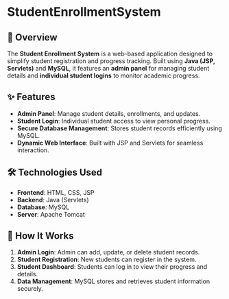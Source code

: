 # StudentEnrollmentSystem

## 📌 Overview
The **Student Enrollment System** is a web-based application designed to simplify student registration and progress tracking. Built using **Java (JSP, Servlets)** and **MySQL**, it features an **admin panel** for managing student details and **individual student logins** to monitor academic progress.

## ✨ Features
- **Admin Panel**: Manage student details, enrollments, and updates.
- **Student Login**: Individual student access to view personal progress.
- **Secure Database Management**: Stores student records efficiently using MySQL.
- **Dynamic Web Interface**: Built with JSP and Servlets for seamless interaction.

## 🛠️ Technologies Used
- **Frontend**: HTML, CSS, JSP
- **Backend**: Java (Servlets)
- **Database**: MySQL
- **Server**: Apache Tomcat

## 📌 How It Works
1. **Admin Login**: Admin can add, update, or delete student records.
2. **Student Registration**: New students can register in the system.
3. **Student Dashboard**: Students can log in to view their progress and details.
4. **Data Management**: MySQL stores and retrieves student information securely.
